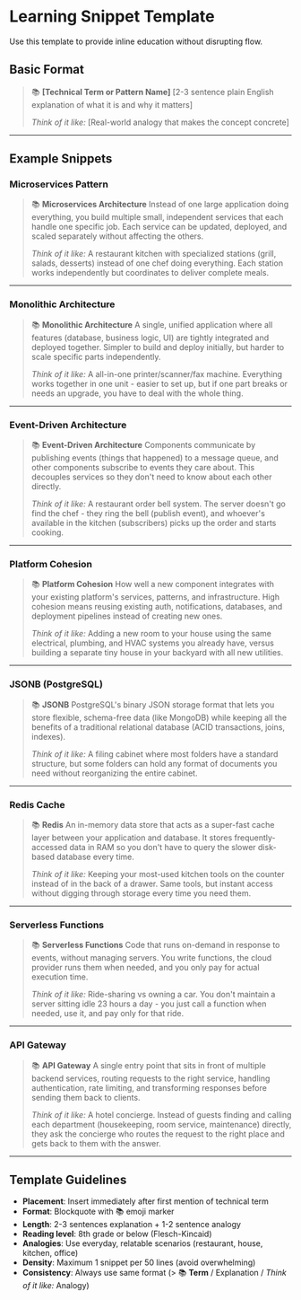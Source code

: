 # Learning Snippet Template

Use this template to provide inline education without disrupting flow.

## Basic Format

> 📚 **[Technical Term or Pattern Name]**
> [2-3 sentence plain English explanation of what it is and why it matters]
>
> *Think of it like:* [Real-world analogy that makes the concept concrete]

---

## Example Snippets

### Microservices Pattern
> 📚 **Microservices Architecture**
> Instead of one large application doing everything, you build multiple small, independent services that each handle one specific job. Each service can be updated, deployed, and scaled separately without affecting the others.
>
> *Think of it like:* A restaurant kitchen with specialized stations (grill, salads, desserts) instead of one chef doing everything. Each station works independently but coordinates to deliver complete meals.

---

### Monolithic Architecture
> 📚 **Monolithic Architecture**
> A single, unified application where all features (database, business logic, UI) are tightly integrated and deployed together. Simpler to build and deploy initially, but harder to scale specific parts independently.
>
> *Think of it like:* A all-in-one printer/scanner/fax machine. Everything works together in one unit - easier to set up, but if one part breaks or needs an upgrade, you have to deal with the whole thing.

---

### Event-Driven Architecture
> 📚 **Event-Driven Architecture**
> Components communicate by publishing events (things that happened) to a message queue, and other components subscribe to events they care about. This decouples services so they don't need to know about each other directly.
>
> *Think of it like:* A restaurant order bell system. The server doesn't go find the chef - they ring the bell (publish event), and whoever's available in the kitchen (subscribers) picks up the order and starts cooking.

---

### Platform Cohesion
> 📚 **Platform Cohesion**
> How well a new component integrates with your existing platform's services, patterns, and infrastructure. High cohesion means reusing existing auth, notifications, databases, and deployment pipelines instead of creating new ones.
>
> *Think of it like:* Adding a new room to your house using the same electrical, plumbing, and HVAC systems you already have, versus building a separate tiny house in your backyard with all new utilities.

---

### JSONB (PostgreSQL)
> 📚 **JSONB**
> PostgreSQL's binary JSON storage format that lets you store flexible, schema-free data (like MongoDB) while keeping all the benefits of a traditional relational database (ACID transactions, joins, indexes).
>
> *Think of it like:* A filing cabinet where most folders have a standard structure, but some folders can hold any format of documents you need without reorganizing the entire cabinet.

---

### Redis Cache
> 📚 **Redis**
> An in-memory data store that acts as a super-fast cache layer between your application and database. It stores frequently-accessed data in RAM so you don't have to query the slower disk-based database every time.
>
> *Think of it like:* Keeping your most-used kitchen tools on the counter instead of in the back of a drawer. Same tools, but instant access without digging through storage every time you need them.

---

### Serverless Functions
> 📚 **Serverless Functions**
> Code that runs on-demand in response to events, without managing servers. You write functions, the cloud provider runs them when needed, and you only pay for actual execution time.
>
> *Think of it like:* Ride-sharing vs owning a car. You don't maintain a server sitting idle 23 hours a day - you just call a function when needed, use it, and pay only for that ride.

---

### API Gateway
> 📚 **API Gateway**
> A single entry point that sits in front of multiple backend services, routing requests to the right service, handling authentication, rate limiting, and transforming responses before sending them back to clients.
>
> *Think of it like:* A hotel concierge. Instead of guests finding and calling each department (housekeeping, room service, maintenance) directly, they ask the concierge who routes the request to the right place and gets back to them with the answer.

---

## Template Guidelines

- **Placement**: Insert immediately after first mention of technical term
- **Format**: Blockquote with 📚 emoji marker
- **Length**: 2-3 sentences explanation + 1-2 sentence analogy
- **Reading level**: 8th grade or below (Flesch-Kincaid)
- **Analogies**: Use everyday, relatable scenarios (restaurant, house, kitchen, office)
- **Density**: Maximum 1 snippet per 50 lines (avoid overwhelming)
- **Consistency**: Always use same format (> 📚 **Term** / Explanation / *Think of it like:* Analogy)

